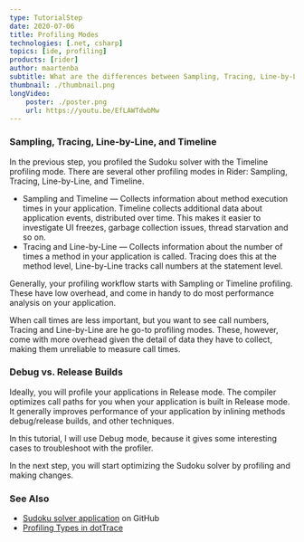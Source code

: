 ```yaml
---
type: TutorialStep
date: 2020-07-06
title: Profiling Modes
technologies: [.net, csharp]
topics: [ide, profiling]
products: [rider]
author: maartenba
subtitle: What are the differences between Sampling, Tracing, Line-by-Line, and Timeline profiling?
thumbnail: ./thumbnail.png
longVideo: 
    poster: ./poster.png
    url: https://youtu.be/EfLAWTdwbMw
---
```


### Sampling, Tracing, Line-by-Line, and Timeline

In the previous step, you profiled the Sudoku solver with the Timeline profiling mode. There are several other profiling
modes in Rider: Sampling, Tracing, Line-by-Line, and Timeline.

* Sampling and Timeline — Collects information about method execution times in your application. Timeline collects additional data about application events, distributed over time. This makes it easier to investigate UI freezes, garbage collection issues, thread starvation and so on.
* Tracing and Line-by-Line — Collects information about the number of times a method in your application is called. Tracing does this at the method level, Line-by-Line tracks call numbers at the statement level.

Generally, your profiling workflow starts with Sampling or Timeline profiling. These have low overhead, and come in handy
to do most performance analysis on your application.

When call times are less important, but you want to see call numbers, Tracing and Line-by-Line are he go-to profiling modes.
These, however, come with more overhead given the detail of data they have to collect, making them unreliable to measure call times.

### Debug vs. Release Builds

Ideally, you will profile your applications in Release mode. The compiler optimizes call paths for you when your application
is built in Release mode. It generally improves performance of your application by inlining methods debug/release builds,
and other techniques.

In this tutorial, I will use Debug mode, because it gives some interesting cases to troubleshoot with the profiler.

In the next step, you will start optimizing the Sudoku solver by profiling and making changes.

### See Also

- [Sudoku solver application](https://github.com/JetBrains/DPA-demo) on GitHub
- [Profiling Types in dotTrace](https://www.jetbrains.com/help/profiler/Profiling_Guidelines__Choosing_the_Right_Profiling_Mode.html)